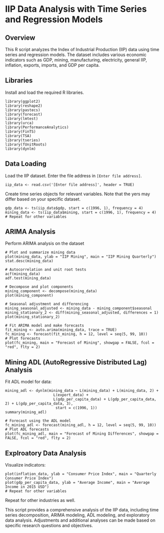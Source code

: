 # IIP Data Analysis with Time Series and Regression Models
## Overview
This R script analyzes the Index of Industrial Production (IIP) data using time series and regression models. The dataset includes various economic indicators such as GDP, mining, manufacturing, electricity, general IIP, inflation, exports, imports, and GDP per capita.

## Libraries
Install and load the required R libraries.
```
library(ggplot2)
library(reshape2)
library(pastecs)
library(forecast)
library(lmtest)
library(urca)
library(PerformanceAnalytics)
library(FinTS)
library(TSA)
library(tseries)
library(fUnitRoots)
library(dynlm)
```

## Data Loading
Load the IIP dataset. Enter the file address in ```[Enter file address]```.
```
iip_data <- read.csv('[Enter file address]', header = TRUE)
```
Create time series objects for relevant variables. Note that the yers may differ based on your specific dataset.
```
gdp_data <- ts(iip_data$gdp, start = c(1996, 1), frequency = 4)
mining_data <- ts(iip_data$mining, start = c(1996, 1), frequency = 4)
# Repeat for other variables
```

## ARIMA Analysis
Perform ARIMA analysis on the dataset
```
# Plot and summarize mining data
plot(mining_data, ylab = "IIP Mining", main = "IIP Mining Quarterly")
stat.desc(mining_data)

# Autocorrelation and unit root tests
acf(mining_data)
adf.test(mining_data)

# Decompose and plot components
mining_component <- decompose(mining_data)
plot(mining_component)

# Seasonal adjustment and differencing
mining_seasonal_adjusted <- mining_data - mining_component$seasonal
mining_stationary_2 <- diff(mining_seasonal_adjusted, differences = 1)
plot(mining_stationary_2)

# Fit ARIMA model and make forecasts
fit_mining <- auto.arima(mining_data, trace = TRUE)
fc_mining <- forecast(fit_mining, h = 12, level = seq(5, 99, 10))
# Plot forecasts
plot(fc_mining, main = "Forecast of Mining", showgap = FALSE, fcol = "red", flty = 2)
```

## Mining ADL (AutoRegressive Distributed Lag) Analysis
Fit ADL model for data:
```
mining_adl <- dynlm(mining_data ~ L(mining_data) + L(mining_data, 2) + 
                      L(export_data) +
                      L(gdp_per_capita_data) + L(gdp_per_capita_data, 2) + L(gdp_per_capita_data, 3),
                       start = c(1996, 1))
summary(mining_adl)

# Forecast using the ADL model
fc_mining_adl <- forecast(mining_adl, h = 12, level = seq(5, 99, 10))
# Plot ADL forecasts
plot(fc_mining_adl, main = "Forecast of Mining Differences", showgap = FALSE, fcol = "red", flty = 2)
```
## Explroatory Data Analysis
Visualize indicators:
```
plot(inflation_data, ylab = "Consumer Price Index", main = "Quarterly Consumer Price Index")
plot(gdp_per_capita_data, ylab = "Average Income", main = "Average Income in 2015 USD")
# Repeat for other variables
```

Repeat for other industries as well. 

This script provides a comprehensive analysis of the IIP data, including time series decomposition, ARIMA modeling, ADL modeling, and exploratory data analysis. Adjustments and additional analyses can be made based on specific research questions and objectives.

